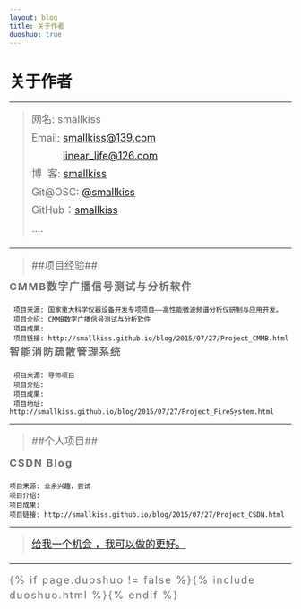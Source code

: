 ```yaml
---
layout: blog
title: 关于作者
duoshuo: true
---
```


<style>
p {
    color: #6D6D6D;
    font-size: 18px;
    line-height: 1.5;
    letter-spacing: 2px;
    margin-top: -10px;
}
hr {
	margin-top: 0;
	margin-bottom: 25px;
}
blockquote p {
    line-height: 1.8;
    letter-spacing: 0px;
}
</style>


# 关于作者

<hr id="line"/>



> 网名: smallkiss   
> Email: <a href="mailto:smallkiss@139.com">smallkiss@139.com</a><br />
&nbsp;&nbsp;&nbsp;&nbsp;&nbsp;&nbsp;&nbsp;&nbsp;&nbsp;&nbsp;&nbsp;<a href="mailto:linear_life@126.com">linear_life@126.com</a>   
> 博&nbsp;&nbsp;客: <a href="http://smallkiss.github.io/">smallkiss</a>  
> Git@OSC: <a href="http://git.oschina.net/smallkiss">@smallkiss</a>  
> GitHub：[smallkiss](https://github.com/smallkiss)  
> ....

---

>##项目经验##


   **CMMB数字广播信号测试与分析软件**

	 项目来源: 国家重大科学仪器设备开发专项项目——高性能微波频谱分析仪研制与应用开发。
	 项目介绍: CMMB数字广播信号测试与分析软件
	 项目成果:
	 项目链接: http://smallkiss.github.io/blog/2015/07/27/Project_CMMB.html
	
   **智能消防疏散管理系统**

	 项目来源: 导师项目
	 项目介绍:
	 项目成果:
	 项目地址: http://smallkiss.github.io/blog/2015/07/27/Project_FireSystem.html
	
---

>##个人项目##

   **CSDN Blog**
   
	项目来源: 业余兴趣，尝试
	项目介绍: 
	项目成果: 
	项目链接: http://smallkiss.github.io/blog/2015/07/27/Project_CSDN.html
	
---

> [给我一个机会 ，我可以做的更好。](/)

---

{% if page.duoshuo != false %}{% include duoshuo.html %}{% endif %}